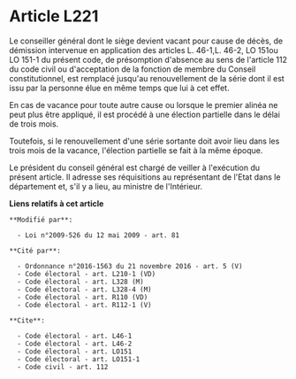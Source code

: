 # Article L221

Le conseiller général dont le siège devient vacant pour cause de décès, de démission intervenue en application des articles
L. 46-1,L. 46-2, LO 151ou LO 151-1 du présent code, de présomption d'absence au sens de l'article 112 du code civil ou
d'acceptation de la fonction de membre du Conseil constitutionnel, est remplacé jusqu'au renouvellement de la série dont il
est issu par la personne élue en même temps que lui à cet effet. 

En cas de vacance pour toute autre cause ou lorsque le premier alinéa ne peut plus être appliqué, il est procédé à une
élection partielle dans le délai de trois mois. 

Toutefois, si le renouvellement d'une série sortante doit avoir lieu dans les trois mois de la vacance, l'élection partielle
se fait à la même époque. 

Le président du conseil général est chargé de veiller à l'exécution du présent article. Il adresse ses réquisitions au
représentant de l'Etat dans le département et, s'il y a lieu, au ministre de l'Intérieur.

**Liens relatifs à cet article**

	**Modifié par**:

	  - Loi n°2009-526 du 12 mai 2009 - art. 81

	**Cité par**:

	  - Ordonnance n°2016-1563 du 21 novembre 2016 - art. 5 (V)
	  - Code électoral - art. L210-1 (VD)
	  - Code électoral - art. L328 (M)
	  - Code électoral - art. L328-4 (M)
	  - Code électoral - art. R110 (VD)
	  - Code électoral - art. R112-1 (V)

	**Cite**:

	  - Code électoral - art. L46-1
	  - Code électoral - art. L46-2
	  - Code électoral - art. LO151
	  - Code électoral - art. LO151-1
	  - Code civil - art. 112

